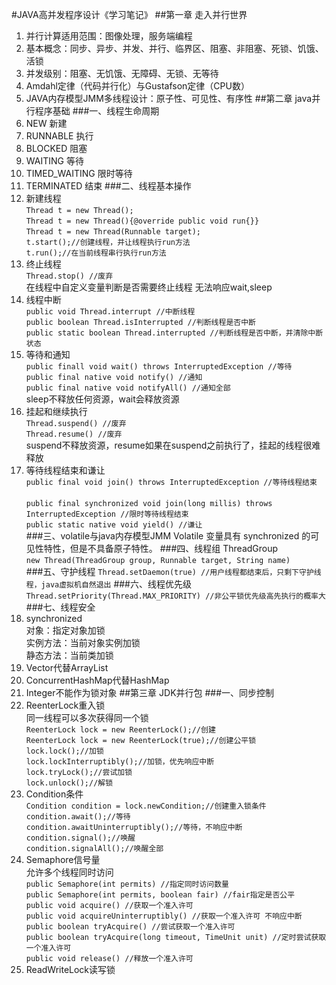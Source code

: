 #JAVA高并发程序设计《学习笔记》
##第一章 走入并行世界
1. 并行计算适用范围：图像处理，服务端编程
2. 基本概念：同步、异步、并发、并行、临界区、阻塞、非阻塞、死锁、饥饿、活锁
3. 并发级别：阻塞、无饥饿、无障碍、无锁、无等待
4. Amdahl定律（代码并行化）与Gustafson定律（CPU数）
5. JAVA内存模型JMM多线程设计：原子性、可见性、有序性
##第二章 java并行程序基础
###一、线程生命周期
1. NEW 新建
2. RUNNABLE 执行
3. BLOCKED 阻塞
4. WAITING 等待
5. TIMED_WAITING 限时等待
6. TERMINATED 结束
###二、线程基本操作
1. 新建线程
<br>`Thread t = new Thread();`</br>
`Thread t = new Thread(){@override public void run{}}`</br>
`Thread t = new Thread(Runnable target);`</br>
`t.start();//创建线程，并让线程执行run方法`</br>
`t.run();//在当前线程串行执行run方法`
2. 终止线程
<br>`Thread.stop() //废弃`</br>
在线程中自定义变量判断是否需要终止线程 无法响应wait,sleep
3. 线程中断
<br>`public void Thread.interrupt //中断线程`</br>
`public boolean Thread.isInterrupted //判断线程是否中断`</br>
`public static boolean Thread.interrupted //判断线程是否中断，并清除中断状态`</br>
4. 等待和通知
<br>`public finall void wait() throws InterruptedException //等待`</br>
`public final native void notify() //通知`</br>
`public final native void notifyAll() //通知全部`</br>
sleep不释放任何资源，wait会释放资源
5. 挂起和继续执行
<br>`Thread.suspend() //废弃`</br>
`Thread.resume() //废弃`</br>
suspend不释放资源，resume如果在suspend之前执行了，挂起的线程很难释放
6. 等待线程结束和谦让
</br>`public final void join() throws InterruptedException //等待线程结束`</br>
</br>`public final synchronized void join(long millis) throws InterruptedException //限时等待线程结束`</br>
`public static native void yield() //谦让`</br>
###三、volatile与java内存模型JMM
Volatile 变量具有 synchronized 的可见性特性，但是不具备原子特性。
###四、线程组
ThreadGroup
</br>`new Thread(ThreadGroup group, Runnable target, String name)`</br>
###五、守护线程
`Thread.setDaemon(true) //用户线程都结束后，只剩下守护线程，java虚拟机自然退出`
###六、线程优先级
`Thread.setPriority(Thread.MAX_PRIORITY) //非公平锁优先级高先执行的概率大`
###七、线程安全
1. synchronized</br>
对象：指定对象加锁</br>
实例方法：当前对象实例加锁</br>
静态方法：当前类加锁</br>
2. Vector代替ArrayList
3. ConcurrentHashMap代替HashMap
4. Integer不能作为锁对象
##第三章 JDK并行包
###一、同步控制
1. ReenterLock重入锁</br>
同一线程可以多次获得同一个锁</br>
`ReenterLock lock = new ReenterLock();//创建`</br>
`ReenterLock lock = new ReenterLock(true);//创建公平锁`</br>
`lock.lock();//加锁`</br>
`lock.lockInterruptibly();//加锁，优先响应中断`</br>
`lock.tryLock();//尝试加锁`</br>
`lock.unlock();//解锁`</br>
2. Condition条件</br>
`Condition condition = lock.newCondition;//创建重入锁条件`</br>
`condition.await();//等待`</br>
`condition.awaitUninterruptibly();//等待，不响应中断`</br>
`condition.signal();//唤醒`</br>
`condition.signalAll();//唤醒全部`</br>
3. Semaphore信号量</br>
允许多个线程同时访问</br>
`public Semaphore(int permits) //指定同时访问数量`</br>
`public Semaphore(int permits, boolean fair) //fair指定是否公平`</br>
`public void acquire() //获取一个准入许可`</br>
`public void acquireUninterruptibly() //获取一个准入许可 不响应中断`</br>
`public boolean tryAcquire() //尝试获取一个准入许可`</br>
`public boolean tryAcquire(long timeout, TimeUnit unit) //定时尝试获取一个准入许可`</br>
`public void release() //释放一个准入许可`</br>
4. ReadWriteLock读写锁</br>